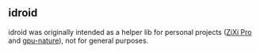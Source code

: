 ## idroid

idroid was originally intended as a helper lib for personal projects ([ZiXi Pro](https://apps.apple.com/us/app/id1507339788) and [gpu-nature](https://github.com/jinleili/gpu-nature)), not for general purposes.